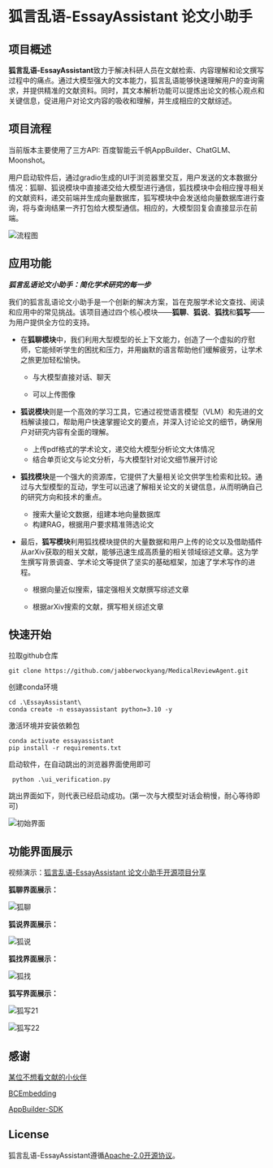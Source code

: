 # **狐言乱语-EssayAssistant 论文小助手**

## 项目概述

**狐言乱语-EssayAssistant**致力于解决科研人员在文献检索、内容理解和论文撰写过程中的痛点。通过大模型强大的文本能力，狐言乱语能够快速理解用户的查询需求，并提供精准的文献资料。同时，其文本解析功能可以提炼出论文的核心观点和关键信息，促进用户对论文内容的吸收和理解，并生成相应的文献综述。

## 项目流程

当前版本主要使用了三方API: 百度智能云千帆AppBuilder、ChatGLM、Moonshot。

用户启动软件后，通过gradio生成的UI于浏览器里交互，用户发送的文本数据分情况：狐聊、狐说模块中直接递交给大模型进行通信，狐找模块中会相应搜寻相关的文献资料，递交前端并生成向量数据库，狐写模块中会发送给向量数据库进行查询，将与查询结果一齐打包给大模型通信。相应的，大模型回复会直接显示在前端。

![流程图](images/流程图.jpg)

## **应用功能**

***狐言乱语论文小助手：简化学术研究的每一步***

我们的狐言乱语论文小助手是一个创新的解决方案，旨在克服学术论文查找、阅读和应用中的常见挑战。该项目通过四个核心模块——**狐聊**、**狐说**、**狐找**和**狐写**——为用户提供全方位的支持。

- 在**狐聊模块**中，我们利用大型模型的长上下文能力，创造了一个虚拟的疗慰师，它能倾听学生的困扰和压力，并用幽默的语言帮助他们缓解疲劳，让学术之旅更加轻松愉快。

  - 与大模型直接对话、聊天

  - 可以上传图像

- **狐说模块**则是一个高效的学习工具，它通过视觉语言模型（VLM）和先进的文档解读接口，帮助用户快速掌握论文的要点，并深入讨论论文的细节，确保用户对研究内容有全面的理解。

  - 上传pdf格式的学术论文，递交给大模型分析论文大体情况
  - 结合单页论文与论文分析，与大模型针对论文细节展开讨论

- **狐找模块**是一个强大的资源库，它提供了大量相关论文供学生检索和比较。通过与大型模型的互动，学生可以迅速了解相关论文的关键信息，从而明确自己的研究方向和技术的重点。

  - 搜索大量论文数据，组建本地向量数据库
  - 构建RAG，根据用户要求精准筛选论文

- 最后，**狐写模块**利用狐找模块提供的大量数据和用户上传的论文以及借助插件从arXiv获取的相关文献，能够迅速生成高质量的相关领域综述文章。这为学生撰写背景调查、学术论文等提供了坚实的基础框架，加速了学术写作的进程。

  - 根据向量近似搜索，锚定强相关文献撰写综述文章

  - 根据arXiv搜索的文献，撰写相关综述文章

    

## 快速开始

拉取github仓库

```
git clone https://github.com/jabberwockyang/MedicalReviewAgent.git
```

创建conda环境

```
cd .\EssayAssistant\
conda create -n essayassistant python=3.10 -y
```

激活环境并安装依赖包

```
conda activate essayassistant
pip install -r requirements.txt
```

启动软件，在自动跳出的浏览器界面使用即可

```
 python .\ui_verification.py
```

跳出界面如下，则代表已经启动成功。(第一次与大模型对话会稍慢，耐心等待即可)

![初始界面](images/初始界面.jpeg)

## 功能界面展示

视频演示：[狐言乱语-EssayAssistant 论文小助手开源项目分享](https://www.bilibili.com/video/BV1f63GeWERX/?spm_id_from=333.999.0.0&vd_source=d436b7d228751a31b7b154d27804911f)

**狐聊界面展示：**

![狐聊](images/狐聊.jpeg)

**狐说界面展示：**

![狐说](images/狐说.jpeg)

**狐找界面展示：**

![狐找](images/狐找.jpeg)

**狐写界面展示：**

![狐写21](images\狐写21.jpeg)

![狐写22](images/狐写22.jpeg)

## 感谢

[某位不想看文献的小伙伴](https://github.com/jabberwockyang)

[BCEmbedding](https://github.com/netease-youdao/BCEmbedding/tree/master)

[AppBuilder-SDK](https://github.com/baidubce/app-builder)

## License

狐言乱语-EssayAssistant遵循[Apache-2.0开源协议](LICENSE.txt)。